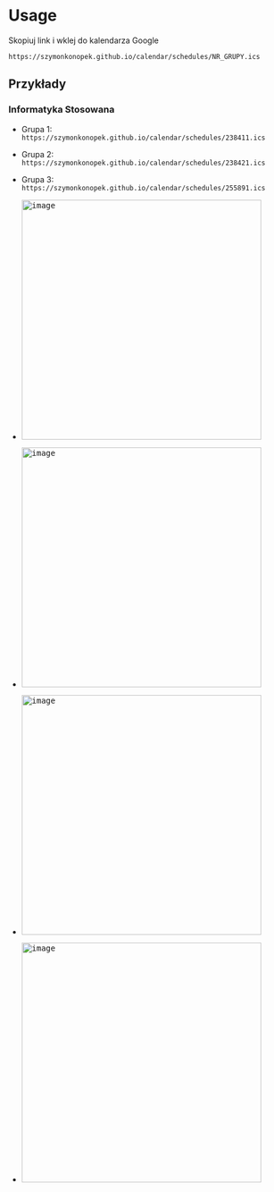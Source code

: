# Usage

Skopiuj link i wklej do kalendarza Google
```
https://szymonkonopek.github.io/calendar/schedules/NR_GRUPY.ics
```
## Przykłady
### Informatyka Stosowana
- Grupa 1: `https://szymonkonopek.github.io/calendar/schedules/238411.ics`
- Grupa 2: `https://szymonkonopek.github.io/calendar/schedules/238421.ics`
- Grupa 3: `https://szymonkonopek.github.io/calendar/schedules/255891.ics`

- <kbd><img width="429" alt="image" src="https://github.com/user-attachments/assets/3b18f157-4c9c-45ba-980c-3e02ca6e53ff"></kbd>
- <kbd><img width="429" alt="image" src="https://github.com/user-attachments/assets/c19957be-5729-4c04-a532-4d4199ece90b"></kbd>
- <kbd><img width="429" alt="image" src="https://github.com/user-attachments/assets/5381a365-7896-4d07-9acd-14b024859735"></kbd>
- <kbd><img width="429" alt="image" src="https://github.com/user-attachments/assets/e158d11d-941b-492a-8aad-86945f53f3c4"></kbd>




